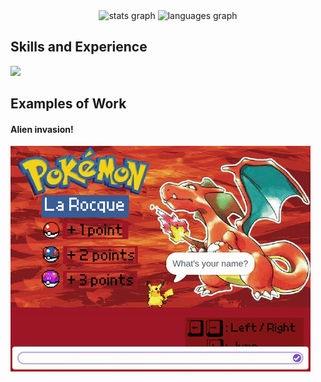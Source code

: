 <div align="center">
  <img src="https://github-readme-stats.vercel.app/api?username=larocqueg&hide_title=false&hide_rank=false&show_icons=true&include_all_commits=true&count_private=true&disable_animations=false&theme=gruvbox&locale=en&hide_border=true&order=1" height="150" alt="stats graph"  />
  <img src="https://github-readme-stats.vercel.app/api/top-langs?username=larocqueg&locale=en&hide_title=false&layout=compact&card_width=320&langs_count=5&theme=gruvbox&hide_border=true&order=2" height="150" alt="languages graph"  />
</div>

###

## Skills and Experience
<p align="left">
  <a href="https://skillicons.dev">
    <img src="https://skillicons.dev/icons?i=linux,bash,c,vim,git,github" />
  </a>
</p>

## Examples of Work
#### Alien invasion! 
<div align="left">
  <a href="https://scratch.mit.edu/projects/961125462/" target="_blank">
    <img src="https://github.com/larocquel/larocquel/blob/main/pokemonlarocque.gif" width="480">
  </a>
</div>
